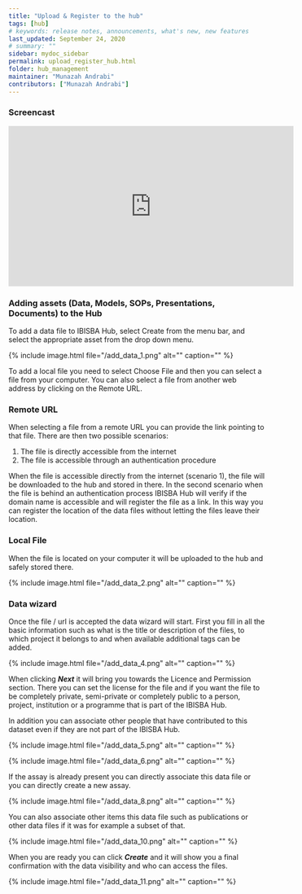 ```yaml
---
title: "Upload & Register to the hub"
tags: [hub]
# keywords: release notes, announcements, what's new, new features
last_updated: September 24, 2020
# summary: ""
sidebar: mydoc_sidebar
permalink: upload_register_hub.html
folder: hub_management
maintainer: "Munazah Andrabi"
contributors: ["Munazah Andrabi"]
---
```


### Screencast

<iframe width="560" height="315" src="https://www.youtube.com/embed/QTUlnkT2PhQ" frameborder="0" allow="autoplay; encrypted-media" allowfullscreen></iframe>


### Adding assets (Data, Models, SOPs, Presentations, Documents) to the Hub
To add a data file to IBISBA Hub, select Create from the menu bar, and select the appropriate asset from the drop down menu.

{% include image.html file="/add_data_1.png" alt="" caption="" %}


To add a local file you need to select Choose File and then you can select a file from your computer. You can also select a file from another web address by clicking on the Remote URL.

### Remote URL

When selecting a file from a remote URL you can provide the link pointing to that file. 
There are then two possible scenarios:
 1. The file is directly accessible from the internet
 2. The file is accessible through an authentication procedure

When the file is accessible directly from the internet (scenario 1), the file will be downloaded to the hub and stored in there. In the second scenario when the file is behind an authentication process IBISBA Hub will verify if the domain name is accessible and will register the file as a link. In this way you can register the location of the data files without letting the files leave their location.

### Local File

When the file is located on your computer it will be uploaded to the hub and safely stored there.

{% include image.html file="/add_data_2.png" alt="" caption="" %}

### Data wizard
Once the file / url is accepted the data wizard will start. First you fill in all the basic information such as what is the title or description of the files, to which project it belongs to and when available additional tags can be added.

{% include image.html file="/add_data_4.png" alt="" caption="" %}

When clicking ***Next*** it will bring you towards the Licence and Permission section. There you can set the license for the file and if you want the file to be completely private, semi-private or completely public to a person, project, institution or a programme that is part of the IBISBA Hub.

In addition you can associate other people that have contributed to this dataset even if they are not part of the IBISBA Hub.

{% include image.html file="/add_data_5.png" alt="" caption="" %}

{% include image.html file="/add_data_6.png" alt="" caption="" %}

If the assay is already present you can directly associate this data file or you can directly create a new assay.

{% include image.html file="/add_data_8.png" alt="" caption="" %}

You can also associate other items this data file such as publications or other data files if it was for example a subset of that.

{% include image.html file="/add_data_10.png" alt="" caption="" %}

When you are ready you can click ***Create*** and it will show you a final confirmation with the data visibility and who can access the files.

{% include image.html file="/add_data_11.png" alt="" caption="" %}
